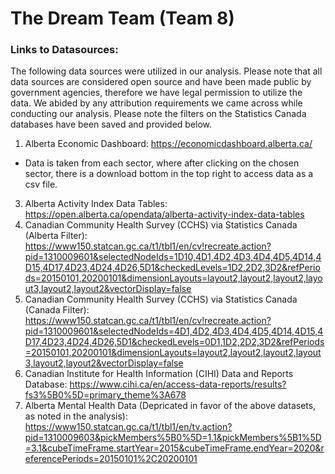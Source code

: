 # The Dream Team (Team 8)

### Links to Datasources:
The following data sources were utilized in our analysis. Please note that all data sources are considered open source and have been made public by government agencies, therefore we have legal permission to utilize the data. We abided by any attribution requirements we came across while conducting our analysis. Please note the filters on the Statistics Canada databases have been saved and provided below.

1) Alberta Economic Dashboard: https://economicdashboard.alberta.ca/
 - Data is taken from each sector, where after clicking on the chosen sector, there is a download bottom in the top right to access data as a csv file.
3) Alberta Activity Index Data Tables: https://open.alberta.ca/opendata/alberta-activity-index-data-tables
4) Canadian Community Health Survey (CCHS) via Statistics Canada (Alberta Filter): https://www150.statcan.gc.ca/t1/tbl1/en/cv!recreate.action?pid=1310009601&selectedNodeIds=1D10,4D1,4D2,4D3,4D4,4D5,4D14,4D15,4D17,4D23,4D24,4D26,5D1&checkedLevels=1D2,2D2,3D2&refPeriods=20150101,20200101&dimensionLayouts=layout2,layout2,layout2,layout3,layout2,layout2&vectorDisplay=false
5) Canadian Community Health Survey (CCHS) via Statistics Canada (Canada Filter): https://www150.statcan.gc.ca/t1/tbl1/en/cv!recreate.action?pid=1310009601&selectedNodeIds=4D1,4D2,4D3,4D4,4D5,4D14,4D15,4D17,4D23,4D24,4D26,5D1&checkedLevels=0D1,1D2,2D2,3D2&refPeriods=20150101,20200101&dimensionLayouts=layout2,layout2,layout2,layout3,layout2,layout2&vectorDisplay=false
6) Canadian Institute for Health Information (CIHI) Data and Reports Database: https://www.cihi.ca/en/access-data-reports/results?fs3%5B0%5D=primary_theme%3A678
7) Alberta Mental Health Data (Depricated in favor of the above datasets, as noted in the analysis): https://www150.statcan.gc.ca/t1/tbl1/en/tv.action?pid=1310009603&pickMembers%5B0%5D=1.1&pickMembers%5B1%5D=3.1&cubeTimeFrame.startYear=2015&cubeTimeFrame.endYear=2020&referencePeriods=20150101%2C20200101
